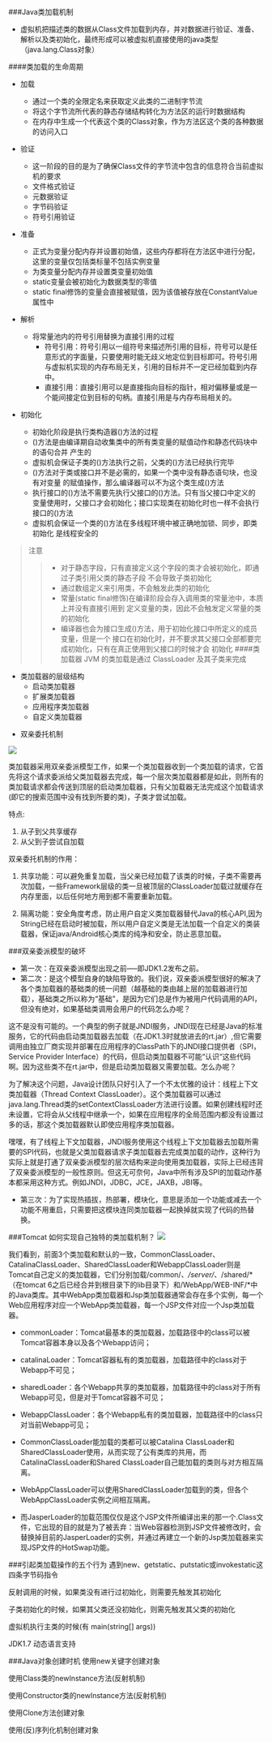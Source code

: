 ###Java类加载机制
- 虚拟机把描述类的数据从Class文件加载到内存，并对数据进行验证、准备、解析以及类初始化，最终形成可以被虚拟机直接使用的java类型（java.lang.Class对象）

####类加载的生命周期
* 加载
    * 通过一个类的全限定名来获取定义此类的二进制字节流
    * 将这个字节流所代表的静态存储结构转化为方法区的运行时数据结构
    * 在内存中生成一个代表这个类的Class对象，作为方法区这个类的各种数据的访问入口
* 验证
    * 这一阶段的目的是为了确保Class文件的字节流中包含的信息符合当前虚拟机的要求
    * 文件格式验证
    * 元数据验证
    * 字节码验证
    * 符号引用验证
* 准备
    * 正式为变量分配内存并设置初始值，这些内存都将在方法区中进行分配，这里的变量仅包括类标量不包括实例变量
    * 为类变量分配内存并设置类变量初始值
    * static变量会被初始化为数据类型的零值
    * static final修饰的变量会直接被赋值，因为该值被存放在ConstantValue属性中
* 解析
    * 将常量池内的符号引用替换为直接引用的过程
        * 符号引用：符号引用以一组符号来描述所引用的目标，符号可以是任意形式的字面量，只要使用时能无歧义地定位到目标即可。符号引用与虚拟机实现的内存布局无关，引用的目标并不一定已经加载到内存中。
        * 直接引用：直接引用可以是直接指向目标的指针，相对偏移量或是一个能间接定位到目标的句柄。直接引用是与内存布局相关的。
          
* 初始化
    * 初始化阶段是执行类构造器<clinit>()方法的过程
    * <clinit>()方法是由编译期自动收集类中的所有类变量的赋值动作和静态代码块中的语句合并
    产生的
    * 虚拟机会保证子类的<clinit>()方法执行之前，父类的<clinit>()方法已经执行完毕
    * <clinit>()方法对于类或接口并不是必需的，如果一个类中没有静态语句块，也没有对变量
    的赋值操作，那么编译器可以不为这个类生成<clinit>()方法
    * 执行接口的<clinit>()方法不需要先执行父接口的<clinit>()方法。只有当父接口中定义的
    变量使用时，父接口才会初始化；接口实现类在初始化时也一样不会执行接口的<clinit>()方法
    * 虚拟机会保证一个类的<clinit>()方法在多线程环境中被正确地加锁、同步，即类初始化
    是线程安全的
> 注意
>> * 对于静态字段，只有直接定义这个字段的类才会被初始化，即通过子类引用父类的静态子段
不会导致子类初始化
>> * 通过数组定义来引用类，不会触发此类的初始化
>> * 常量(static final修饰)在编译阶段会存入调用类的常量池中，本质上并没有直接引用到
定义变量的类，因此不会触发定义常量的类的初始化
>> * 编译器也会为接口生成<clinit>()方法，用于初始化接口中所定义的成员变量，但是一个
接口在初始化时，并不要求其父接口全部都要完成初始化，只有在真正使用到父接口的时候才会
初始化
####类加载器
JVM 的类加载是通过 ClassLoader 及其子类来完成

* 类加载器的层级结构
    * 启动类加载器
    * 扩展类加载器
    * 应用程序类加载器
    * 自定义类加载器
    

- 双亲委托机制

![](双亲委托机制图.png)

类加载器采用双亲委派模型工作，如果一个类加载器收到一个类加载的请求，它首先将这个请求委派给父类加载器去完成，每一个层次类加载器都是如此，则所有的类加载请求都会传送到顶层的启动类加载器，只有父加载器无法完成这个加载请求(即它的搜索范围中没有找到所要的类)，子类才尝试加载。

特点:

1. 从子到父共享缓存
2. 从父到子尝试自加载

双亲委托机制的作用：

1. 共享功能：可以避免重复加载，当父亲已经加载了该类的时候，子类不需要再次加载，一些Framework层级的类一旦被顶层的ClassLoader加载过就缓存在内存里面，以后任何地方用到都不需要重新加载。

2. 隔离功能：安全角度考虑，防止用户自定义类加载器替代Java的核心API,因为String已经在启动时被加载，所以用户自定义类是无法加载一个自定义的类装载器，保证java/Android核心类库的纯净和安全，防止恶意加载。


###双亲委派模型的破坏

- 第一次：在双亲委派模型出现之前—–即JDK1.2发布之前。 
- 第二次：是这个模型自身的缺陷导致的。我们说，双亲委派模型很好的解决了各个类加载器的基础类的统一问题（越基础的类由越上层的加载器进行加载），基础类之所以称为“基础”，是因为它们总是作为被用户代码调用的API， 但没有绝对，如果基础类调用会用户的代码怎么办呢？

这不是没有可能的。一个典型的例子就是JNDI服务，JNDI现在已经是Java的标准服务，它的代码由启动类加载器去加载（在JDK1.3时就放进去的rt.jar）,但它需要调用由独立厂商实现并部署在应用程序的ClassPath下的JNDI接口提供者（SPI， Service Provider Interface）的代码，但启动类加载器不可能“认识“这些代码啊。因为这些类不在rt.jar中，但是启动类加载器又需要加载。怎么办呢？

为了解决这个问题，Java设计团队只好引入了一个不太优雅的设计：线程上下文类加载器（Thread Context ClassLoader）。这个类加载器可以通过java.lang.Thread类的setContextClassLoader方法进行设置。如果创建线程时还未设置，它将会从父线程中继承一个，如果在应用程序的全局范围内都没有设置过多的话，那这个类加载器默认即使应用程序类加载器。

嘿嘿，有了线程上下文加载器，JNDI服务使用这个线程上下文加载器去加载所需要的SPI代码，也就是父类加载器请求子类加载器去完成类加载的动作，这种行为实际上就是打通了双亲委派模型的层次结构来逆向使用类加载器，实际上已经违背了双亲委派模型的一般性原则。但这无可奈何，Java中所有涉及SPI的加载动作基本都采用这种方式。例如JNDI，JDBC，JCE，JAXB，JBI等。

- 第三次：为了实现热插拔，热部署，模块化，意思是添加一个功能或减去一个功能不用重启，只需要把这模块连同类加载器一起换掉就实现了代码的热替换。


###Tomcat 如何实现自己独特的类加载机制？
![](Tomcat独特的类加载机制.png)

我们看到，前面3个类加载和默认的一致，CommonClassLoader、CatalinaClassLoader、SharedClassLoader和WebappClassLoader则是Tomcat自己定义的类加载器，它们分别加载/common/*、/server/*、/shared/*（在tomcat 6之后已经合并到根目录下的lib目录下）和/WebApp/WEB-INF/*中的Java类库。其中WebApp类加载器和Jsp类加载器通常会存在多个实例，每一个Web应用程序对应一个WebApp类加载器，每一个JSP文件对应一个Jsp类加载器。

- commonLoader：Tomcat最基本的类加载器，加载路径中的class可以被Tomcat容器本身以及各个Webapp访问；
- catalinaLoader：Tomcat容器私有的类加载器，加载路径中的class对于Webapp不可见；
- sharedLoader：各个Webapp共享的类加载器，加载路径中的class对于所有Webapp可见，但是对于Tomcat容器不可见；
- WebappClassLoader：各个Webapp私有的类加载器，加载路径中的class只对当前Webapp可见；

- CommonClassLoader能加载的类都可以被Catalina ClassLoader和SharedClassLoader使用，从而实现了公有类库的共用，而CatalinaClassLoader和Shared ClassLoader自己能加载的类则与对方相互隔离。
 
- WebAppClassLoader可以使用SharedClassLoader加载到的类，但各个WebAppClassLoader实例之间相互隔离。
 
- 而JasperLoader的加载范围仅仅是这个JSP文件所编译出来的那一个.Class文件，它出现的目的就是为了被丢弃：当Web容器检测到JSP文件被修改时，会替换掉目前的JasperLoader的实例，并通过再建立一个新的Jsp类加载器来实现JSP文件的HotSwap功能。

###引起类加载操作的五个行为
遇到new、getstatic、putstatic或invokestatic这四条字节码指令

反射调用的时候，如果类没有进行过初始化，则需要先触发其初始化

子类初始化的时候，如果其父类还没初始化，则需先触发其父类的初始化

虚拟机执行主类的时候(有 main(string[] args))

JDK1.7 动态语言支持

###Java对象创建时机
使用new关键字创建对象

使用Class类的newInstance方法(反射机制)

使用Constructor类的newInstance方法(反射机制)

使用Clone方法创建对象

使用(反)序列化机制创建对象